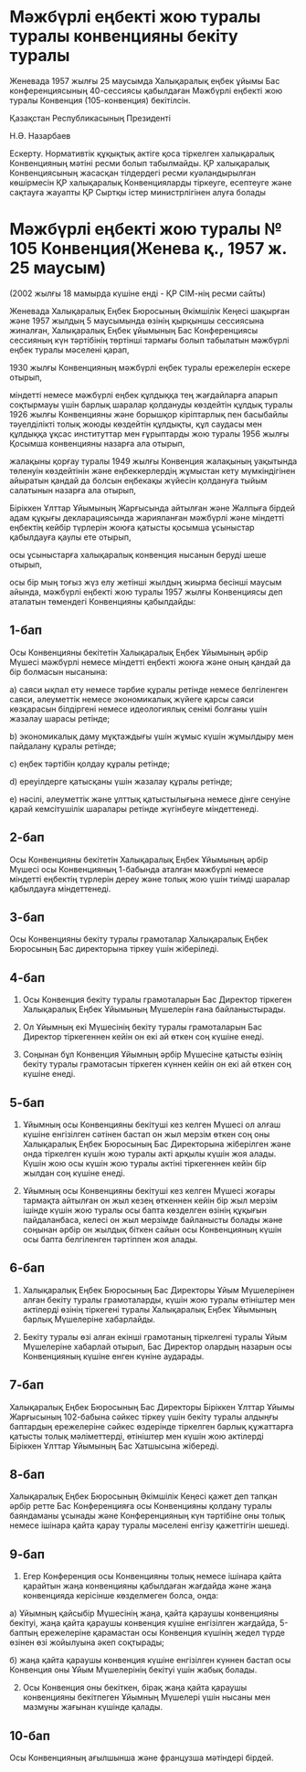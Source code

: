 # Мәжбүрлі еңбекті жою туралы туралы конвенцияны бекіту туралы

Женевада 1957 жылғы 25 маусымда Халықаралық еңбек ұйымы Бас конференциясының 40-сессиясы қабылдаған Мәжбүрлі еңбекті жою туралы Конвенция (105-конвенция) бекітілсін.

Қазақстан Республикасының Президенті

Н.Ә. Назарбаев

Ескерту. Нормативтік құқықтық актіге қоса тіркелген халықаралық Конвенцияның мәтіні ресми болып табылмайды. ҚР халықаралық Конвенциясының жасасқан тілдердегі ресми куәландырылған көшірмесін ҚР халықаралық Конвенцияларды тіркеуге, есептеуге және сақтауға жауапты ҚР Сыртқы істер министрлігінен алуға болады

# Мәжбүрлі еңбекті жою туралы № 105 Конвенция(Женева қ., 1957 ж. 25 маусым)

(2002 жылғы 18 мамырда күшіне енді - ҚР СІМ-нің ресми сайты)

Женевада Халықаралық Еңбек Бюросының Әкiмшiлiк Кеңесi шақырған және 1957 жылдың 5 маусымында өзiнiң қырқыншы сессиясына жиналған, Халықаралық Еңбек ұйымының Бас Конференциясы сессияның күн тәртібінiң төртiншi тармағы болып табылатын мәжбүрлi еңбек туралы мәселенi қарап,

1930 жылғы Конвенцияның мәжбүрлi еңбек туралы ережелерiн ескере отырып,

мiндеттi немесе мәжбүрлi еңбек құлдыққа тең жағдайларға апарып соқтырмауы үшiн барлық шаралар қолдануды көздейтiн құлдық туралы 1926 жылғы Конвенцияны және борышқор кiрiптарлық пен басыбайлы тәуелдiлiктi толық жоюды көздейтiн құлдықты, құл саудасы мен құлдыққа ұқсас институттар мен ғұрыптарды жою туралы 1956 жылғы Қосымша конвенцияны назарға ала отырып,

жалақыны қорғау туралы 1949 жылғы Конвенция жалақының уақытында төленуiн көздейтiнiн және еңбеккерлердiң жұмыстан кету мүмкiндiгiнен айыратын қандай да болсын еңбекақы жүйесiн қолдануға тыйым салатынын назарға ала отырып,

Бiрiккен Ұлттар Ұйымының Жарғысында айтылған және Жалпыға бiрдей адам құқығы декларациясында жарияланған мәжбүрлi және мiндеттi еңбектiң кейбір түрлерiн жоюға қатысты қосымша ұсыныстар қабылдауға қаулы ете отырып,

осы ұсыныстарға халықаралық конвенция нысанын берудi шеше отырып,

осы бiр мың тоғыз жүз елу жетiншi жылдың жиырма бесiншi маусым айында, мәжбүрлi еңбектi жою туралы 1957 жылғы Конвенциясы деп аталатын төмендегi Конвенцияны қабылдайды:

## 1-бап

Осы Конвенцияны бекiтетiн Халықаралық Еңбек Ұйымының әрбiр Мүшесi мәжбүрлi немесе мiндеттi еңбектi жоюға және оның қандай да бiр болмасын нысанына:

a) саяси ықпал ету немесе тәрбие құралы ретiнде немесе белгіленген саяси, әлеуметтiк немесе экономикалық жүйеге қарсы саяси көзқарасын бiлдiргенi немесе идеологиялық сенiмi болғаны үшiн жазалау шарасы ретiнде;

b) экономикалық даму мұқтаждығы үшiн жұмыс күшiн жұмылдыру мен пайдалану құралы ретiнде;

c) еңбек тәртібін қолдау құралы ретiнде;

d) ереуiлдерге қатысқаны үшiн жазалау құралы ретiнде;

e) нәсiлi, әлеуметтiк және ұлттық қатыстылығына немесе дiнге сенуiне қарай кемсiтушiлiк шаралары ретiнде жүгiнбеуге мiндеттенедi.

## 2-бап

Осы Конвенцияны бекiтетiн Халықаралық Еңбек Ұйымының әрбiр Мүшесi осы Конвенцияның 1-бабында аталған мәжбүрлi немесе мiндеттi еңбектiң түрлерiн дереу және толық жою үшiн тиiмдi шаралар қабылдауға мiндеттенедi.

## 3-бап

Осы Конвенцияны бекіту туралы грамоталар Халықаралық Еңбек Бюросының Бас директорына тiркеу үшiн жiберiледi.

## 4-бап

1. Осы Конвенция бекіту туралы грамоталарын Бас Директор тiркеген Халықаралық Еңбек Ұйымының Мүшелерiн ғана байланыстырады.

2. Ол Ұйымның екi Мүшесiнiң бекіту туралы грамоталарын Бас Директор тiркегеннен кейiн он екi ай өткен соң күшiне енедi.

3. Соңынан бұл Конвенция Ұйымның әрбiр Мүшесiне қатысты өзiнiң бекіту туралы грамотасын тiркеген күннен кейiн он екi ай өткен соң күшiне енедi.

## 5-бап

1. Ұйымның осы Конвенцияны бекітушi кез келген Мүшесi ол алғаш күшiне енгiзiлген сәтiнен бастап он жыл мерзiм өткен соң оны Халықаралық Еңбек Бюросының Бас Директорына жiберiлген және онда тiркелген күшiн жою туралы актi арқылы күшiн жоя алады. Күшiн жою осы күшiн жою туралы актiнi тiркегеннен кейiн бiр жылдан соң күшiне енедi.

2. Ұйымның осы Конвенцияны бекітушi кез келген Мүшесi жоғары тармақта айтылған он жыл кезең өткеннен кейiн бiр жыл мерзiм iшiнде күшiн жою туралы осы бапта көзделген өзiнiң құқығын пайдаланбаса, келесi он жыл мерзiмде байланысты болады және соңынан әрбiр он жылдық бiткен сайын осы Конвенцияның күшiн осы бапта белгiленген тәртiппен жоя алады.

## 6-бап

1. Халықаралық Еңбек Бюросының Бас Директоры Ұйым Мүшелерiнен алған бекіту туралы грамоталарды, күшiн жою туралы өтiнiштер мен актiлердi өзiнiң тiркегенi туралы Халықаралық Еңбек Ұйымының барлық Мүшелерiне хабарлайды.

2. Бекіту туралы өзi алған екiншi грамотаның тiркелгенi туралы Ұйым Мүшелерiне хабарлай отырып, Бас Директор олардың назарын осы Конвенцияның күшiне енген күнiне аударады.

## 7-бап

Халықаралық Еңбек Бюросының Бас Директоры Бiрiккен Ұлттар Ұйымы Жарғысының 102-бабына сәйкес тiркеу үшiн бекіту туралы алдыңғы баптардың ережелерiне сәйкес өздерiнде тiркелген барлық құжаттарға қатысты толық мәлiметтердi, өтiнiштер мен күшiн жою актiлердi Бiрiккен Ұлттар Ұйымының Бас Хатшысына жiбередi.

## 8-бап

Халықаралық Еңбек Бюросының Әкiмшiлiк Кеңесi қажет деп тапқан әрбiр ретте Бас Конференцияға осы Конвенцияны қолдану туралы баяндаманы ұсынады және Конференцияның күн тәртібіне оны толық немесе iшiнара қайта қарау туралы мәселенi енгізу қажеттiгiн шешедi.

## 9-бап

1. Егер Конференция осы Конвенцияны толық немесе iшiнара қайта қарайтын жаңа конвенцияны қабылдаған жағдайда және жаңа конвенцияда керiсiнше көзделмеген болса, онда:

а) Ұйымның қайсыбiр Мүшесiнiң жаңа, қайта қараушы конвенцияны бекітуi, жаңа қайта қараушы конвенция күшiне енгiзiлген жағдайда, 5-баптың ережелерiне қарамастан осы Конвенция күшiнiң жедел түрде өзiнен өзi жойылуына әкеп соқтырады;

б) жаңа қайта қараушы конвенция күшiне енгiзiлген күннен бастап осы Конвенция оны Ұйым Мүшелерiнiң бекітуi үшiн жабық болады.

2. Осы Конвенция оны бекiткен, бiрақ жаңа қайта қараушы конвенцияны бекітпеген Ұйымның Мүшелерi үшiн нысаны мен мазмұны жағынан күшiнде қалады.

## 10-бап

Осы Конвенцияның ағылшынша және французша мәтiндерi бiрдей.

